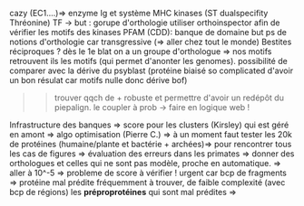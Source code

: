 
cazy (EC1....)=> enzyme
Ig et système MHC 
kinases (ST dualspecifity Thréonine)
TF
-> but : gorupe d'orthologie 
utiliser orthoinspector afin de vérifier les motifs des kinases
PFAM (CDD): banque de domaine but ps de notions d'orthologie car transgressive (=> aller chez tout le monde)
Bestites réciproques ? dès le 1e blat on a un groupe d'orthologue
=> nos motifs retrouvent ils les motifs (qui permet d'anonter les genomes).
possibilité de comparer avec la dérive du psyblast  (protéine biaisé so complicated d'avoir un bon résulat car motifs nulle donc dérive bof)

>> trouver qqch de + robuste et permettre d'avoir un redépôt du piepalign.
le coupler à prob -> faire en logique web ! 

Infrastructure des banques 
=> score pour les clusters (Kirsley) qui est géré en amont 
=> algo optimisation (Pierre C.)
=> à un moment faut tester les 20k de protéines (humaine/plante et bactérie + archées)=> pour rencontrer tous les cas de figures
=> évaluation des erreurs dans les primates => donner des orthologues et celles qui ne sont pas modèle, proche en automatique.
=> aller à 10^-5
=> probleme de score à vérifier ! urgent car bcp de fragments 
=> protéine mal prédite fréquemment à trouver, de faible complexité (avec bcp de régions) les **préproprotéines** qui sont mal prédites
=>




